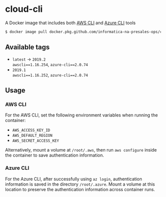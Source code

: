 # cloud-cli

A Docker image that includes both [AWS CLI][a] and [Azure CLI][b] tools

```sh
$ docker image pull docker.pkg.github.com/informatica-na-presales-ops/cloud-cli/cloud-cli
```

[a]: https://aws.amazon.com/cli/
[b]: https://docs.microsoft.com/en-us/cli/azure/?view=azure-cli-latest

## Available tags

* `latest` &rarr; `2019.2`  
  `awscli==1.16.254`, `azure-cli==2.0.74`
* `2019.1`  
  `awscli==1.16.252`, `azure-cli==2.0.74`

## Usage

### AWS CLI

For the AWS CLI, set the following environment variables when running the container:

* `AWS_ACCESS_KEY_ID`
* `AWS_DEFAULT_REGION`
* `AWS_SECRET_ACCESS_KEY`

Alternatively, mount a volume at `/root/.aws`, then run `aws configure` inside the container to save authentication
information.

### Azure CLI

For the Azure CLI, after successfully using `az login`, authentication information is saved in the directory
`/root/.azure`. Mount a volume at this location to preserve the authentication information across container runs.
